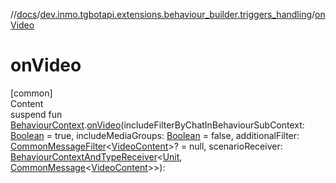 //[docs](../../index.md)/[dev.inmo.tgbotapi.extensions.behaviour_builder.triggers_handling](index.md)/[onVideo](on-video.md)



# onVideo  
[common]  
Content  
suspend fun [BehaviourContext](../dev.inmo.tgbotapi.extensions.behaviour_builder/-behaviour-context/index.md).[onVideo](on-video.md)(includeFilterByChatInBehaviourSubContext: [Boolean](https://kotlinlang.org/api/latest/jvm/stdlib/kotlin/-boolean/index.html) = true, includeMediaGroups: [Boolean](https://kotlinlang.org/api/latest/jvm/stdlib/kotlin/-boolean/index.html) = false, additionalFilter: [CommonMessageFilter](index.md#%5Bdev.inmo.tgbotapi.extensions.behaviour_builder.triggers_handling%2FCommonMessageFilter%2F%2F%2FPointingToDeclaration%2F%5D%2FClasslikes%2F625018081)<[VideoContent](../dev.inmo.tgbotapi.types.message.content.media/-video-content/index.md)>? = null, scenarioReceiver: [BehaviourContextAndTypeReceiver](../dev.inmo.tgbotapi.extensions.behaviour_builder/index.md#%5Bdev.inmo.tgbotapi.extensions.behaviour_builder%2FBehaviourContextAndTypeReceiver%2F%2F%2FPointingToDeclaration%2F%5D%2FClasslikes%2F625018081)<[Unit](https://kotlinlang.org/api/latest/jvm/stdlib/kotlin/-unit/index.html), [CommonMessage](../dev.inmo.tgbotapi.types.message.abstracts/-common-message/index.md)<[VideoContent](../dev.inmo.tgbotapi.types.message.content.media/-video-content/index.md)>>):   



